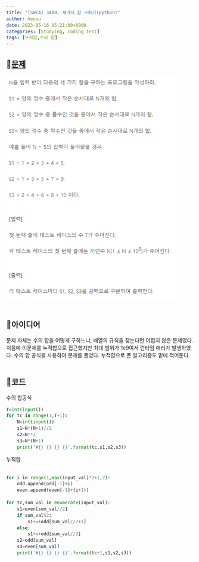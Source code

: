 ```yaml
---
title: "[SWEA] 3408. 세가지 합 구하기(python)"
author: heesu
date: 2023-05-16 05:21:00+0900
categories: [Studying, coding test]
tags: [누적합,수의 합]
---
```



## 📌[문제](https://swexpertacademy.com/main/code/problem/problemDetail.do?problemLevel=3&contestProbId=AWEbPukqySUDFAWs&categoryId=AWEbPukqySUDFAWs&categoryType=CODE&problemTitle=&orderBy=PASS_RATE&selectCodeLang=PYTHON&select-1=3&pageSize=10&pageIndex=11)

![Alt text](https://github.com/skagmltn7/practice_coding_test/blob/main/SWEA/problem/problem_3408.PNG?raw=true)
<br><br>

## 💪아이디어<br>
문제 자체는 수의 합을 어떻게 구하느냐, 배열의 규칙을 찾는다면 어렵지 않은 문제였다. 처음에 이문제를 누적합으로 접근했지만 최대 범위가 1e9여서 런타임 에러가 발생하였다.  수의 합 공식을 사용하여 문제를 풀었다. 누적합으로 푼 알고리즘도 밑에 적어둔다. <br><br>
## 🥂코드
수의 합공식
```python
T=int(input())
for tc in range(1,T+1):
    N=int(input())
    s1=N*(N+1)//2
    s2=N**2
    s3=N*(N+1)
    print('#{} {} {} {}'.format(tc,s1,s2,s3))
```
누적합
```python

for i in range(1,max(input_val)*2+1,2):
    odd.append(odd[-1]+i)
    even.append(even[-1]+(i+1))

for tc,sum_val in enumerate(input_val):
    s1=even[sum_val//2]
    if sum_val%2:
        s1+=+odd[sum_val//2+1]
    else:
        s1+=+odd[sum_val//2]
    s2=odd[sum_val]
    s3=even[sum_val]
    print('#{} {} {} {}'.format(tc+1,s1,s2,s3))
```